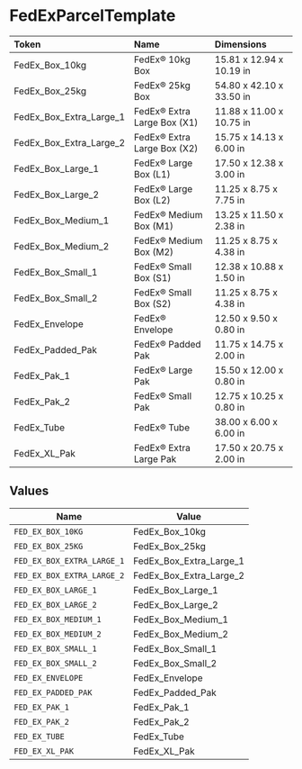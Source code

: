 # FedExParcelTemplate

|Token | Name | Dimensions|
|:---|:---|:---|
| FedEx_Box_10kg | FedEx® 10kg Box | 15.81 x 12.94 x 10.19 in|
| FedEx_Box_25kg | FedEx® 25kg Box | 54.80 x 42.10 x 33.50 in|
| FedEx_Box_Extra_Large_1 | FedEx® Extra Large Box (X1) | 11.88 x 11.00 x 10.75 in|
| FedEx_Box_Extra_Large_2 | FedEx® Extra Large Box (X2) | 15.75 x 14.13 x 6.00 in|
| FedEx_Box_Large_1 | FedEx® Large Box (L1) | 17.50 x 12.38 x 3.00 in|
| FedEx_Box_Large_2 | FedEx® Large Box (L2) | 11.25 x 8.75 x 7.75 in|
| FedEx_Box_Medium_1 | FedEx® Medium Box (M1) | 13.25 x 11.50 x 2.38 in|
| FedEx_Box_Medium_2 | FedEx® Medium Box (M2) | 11.25 x 8.75 x 4.38 in|
| FedEx_Box_Small_1 | FedEx® Small Box (S1) | 12.38 x 10.88 x 1.50 in|
| FedEx_Box_Small_2 | FedEx® Small Box (S2) | 11.25 x 8.75 x 4.38 in|
| FedEx_Envelope | FedEx® Envelope | 12.50 x 9.50 x 0.80 in|
| FedEx_Padded_Pak | FedEx® Padded Pak | 11.75 x 14.75 x 2.00 in|
| FedEx_Pak_1 | FedEx® Large Pak | 15.50 x 12.00 x 0.80 in|
| FedEx_Pak_2 | FedEx® Small Pak | 12.75 x 10.25 x 0.80 in|
| FedEx_Tube | FedEx® Tube | 38.00 x 6.00 x 6.00 in|
| FedEx_XL_Pak | FedEx® Extra Large Pak | 17.50 x 20.75 x 2.00 in|



## Values

| Name                       | Value                      |
| -------------------------- | -------------------------- |
| `FED_EX_BOX_10KG`          | FedEx_Box_10kg             |
| `FED_EX_BOX_25KG`          | FedEx_Box_25kg             |
| `FED_EX_BOX_EXTRA_LARGE_1` | FedEx_Box_Extra_Large_1    |
| `FED_EX_BOX_EXTRA_LARGE_2` | FedEx_Box_Extra_Large_2    |
| `FED_EX_BOX_LARGE_1`       | FedEx_Box_Large_1          |
| `FED_EX_BOX_LARGE_2`       | FedEx_Box_Large_2          |
| `FED_EX_BOX_MEDIUM_1`      | FedEx_Box_Medium_1         |
| `FED_EX_BOX_MEDIUM_2`      | FedEx_Box_Medium_2         |
| `FED_EX_BOX_SMALL_1`       | FedEx_Box_Small_1          |
| `FED_EX_BOX_SMALL_2`       | FedEx_Box_Small_2          |
| `FED_EX_ENVELOPE`          | FedEx_Envelope             |
| `FED_EX_PADDED_PAK`        | FedEx_Padded_Pak           |
| `FED_EX_PAK_1`             | FedEx_Pak_1                |
| `FED_EX_PAK_2`             | FedEx_Pak_2                |
| `FED_EX_TUBE`              | FedEx_Tube                 |
| `FED_EX_XL_PAK`            | FedEx_XL_Pak               |